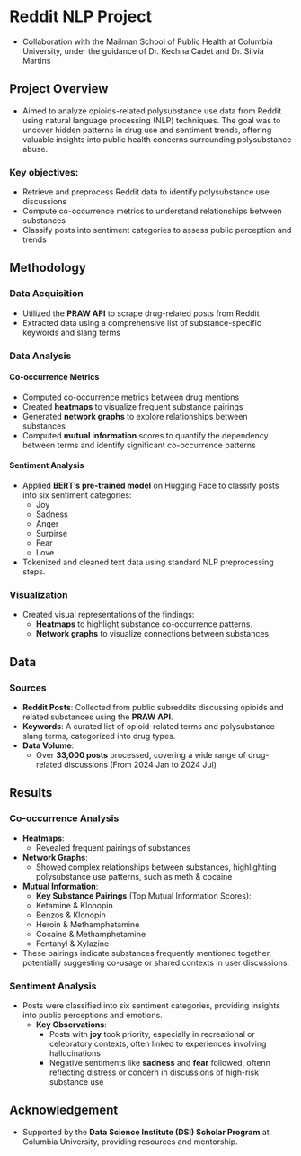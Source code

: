 # Reddit NLP Project
- Collaboration with the Mailman School of Public Health at Columbia University, under the guidance of Dr. Kechna Cadet and Dr. Silvia Martins

## Project Overview 
- Aimed to analyze opioids-related polysubstance use data from Reddit using natural language processing (NLP) techniques. The goal was to uncover hidden patterns in drug use and sentiment trends, offering valuable insights into public health concerns surrounding polysubstance abuse.
### Key objectives:
- Retrieve and preprocess Reddit data to identify polysubstance use discussions
- Compute co-occurrence metrics to understand relationships between substances
- Classify posts into sentiment categories to assess public perception and trends

## Methodology

### Data Acquisition
- Utilized the **PRAW API** to scrape drug-related posts from Reddit
- Extracted data using a comprehensive list of substance-specific keywords and slang terms

### Data Analysis
#### Co-occurrence Metrics
- Computed co-occurrence metrics between drug mentions
- Created **heatmaps** to visualize frequent substance pairings
- Generated **network graphs** to explore relationships between substances
- Computed **mutual information** scores to quantify the dependency between terms and identify significant co-occurrence patterns

#### Sentiment Analysis
- Applied **BERT’s pre-trained model** on Hugging Face to classify posts into six sentiment categories:
  - Joy
  - Sadness
  - Anger
  - Surpirse
  - Fear
  - Love 
- Tokenized and cleaned text data using standard NLP preprocessing steps.

### Visualization
- Created visual representations of the findings:
  - **Heatmaps** to highlight substance co-occurrence patterns.
  - **Network graphs** to visualize connections between substances.


## Data 
### Sources
- **Reddit Posts**: Collected from public subreddits discussing opioids and related substances using the **PRAW API**.
- **Keywords**: A curated list of opioid-related terms and polysubstance slang terms, categorized into drug types.
- **Data Volume**:
  - Over **33,000 posts** processed, covering a wide range of drug-related discussions (From 2024 Jan to 2024 Jul)

## Results

### Co-occurrence Analysis
- **Heatmaps**:
  - Revealed frequent pairings of substances
- **Network Graphs**:
  - Showed complex relationships between substances, highlighting polysubstance use patterns, such as meth & cocaine
- **Mutual Information**:
  - **Key Substance Pairings** (Top Mutual Information Scores):
  - Ketamine & Klonopin
  - Benzos & Klonopin
  - Heroin & Methamphetamine
  - Cocaine & Methamphetamine
  - Fentanyl & Xylazine
- These pairings indicate substances frequently mentioned together, potentially suggesting co-usage or shared contexts in user discussions.

### Sentiment Analysis
- Posts were classified into six sentiment categories, providing insights into public perceptions and emotions.
  - **Key Observations**:
    - Posts with **joy** took priority, especially in recreational or celebratory contexts, often linked to experiences involving hallucinations 
    - Negative sentiments like **sadness** and **fear** followed, oftenn reflecting distress or concern in discussions of high-risk substance use

## Acknowledgement
- Supported by the **Data Science Institute (DSI) Scholar Program** at Columbia University, providing resources and mentorship.
